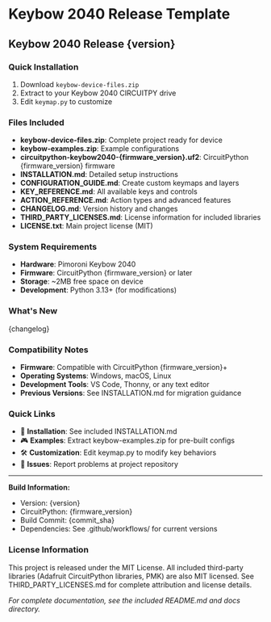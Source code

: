 # Keybow 2040 Release Template

## Keybow 2040 Release {version}

### Quick Installation

1. Download `keybow-device-files.zip`
2. Extract to your Keybow 2040 CIRCUITPY drive
3. Edit `keymap.py` to customize

### Files Included

- **keybow-device-files.zip**: Complete project ready for device
- **keybow-examples.zip**: Example configurations  
- **circuitpython-keybow2040-{firmware_version}.uf2**: CircuitPython {firmware_version} firmware
- **INSTALLATION.md**: Detailed setup instructions
- **CONFIGURATION_GUIDE.md**: Create custom keymaps and layers
- **KEY_REFERENCE.md**: All available keys and controls  
- **ACTION_REFERENCE.md**: Action types and advanced features
- **CHANGELOG.md**: Version history and changes
- **THIRD_PARTY_LICENSES.md**: License information for included libraries
- **LICENSE.txt**: Main project license (MIT)

### System Requirements

- **Hardware**: Pimoroni Keybow 2040
- **Firmware**: CircuitPython {firmware_version} or later
- **Storage**: ~2MB free space on device
- **Development**: Python 3.13+ (for modifications)

### What's New

{changelog}

### Compatibility Notes

- **Firmware**: Compatible with CircuitPython {firmware_version}+
- **Operating Systems**: Windows, macOS, Linux  
- **Development Tools**: VS Code, Thonny, or any text editor
- **Previous Versions**: See INSTALLATION.md for migration guidance

### Quick Links

- 📖 **Installation**: See included INSTALLATION.md
- 🎮 **Examples**: Extract keybow-examples.zip for pre-built configs
- 🛠️ **Customization**: Edit keymap.py to modify key behaviors
- 🐛 **Issues**: Report problems at project repository

---

**Build Information:**

- Version: {version}
- CircuitPython: {firmware_version}
- Build Commit: {commit_sha}
- Dependencies: See .github/workflows/ for current versions

### License Information

This project is released under the MIT License. All included third-party libraries (Adafruit CircuitPython libraries, PMK) are also MIT licensed. See THIRD_PARTY_LICENSES.md for complete attribution and license details.

*For complete documentation, see the included README.md and docs directory.*
